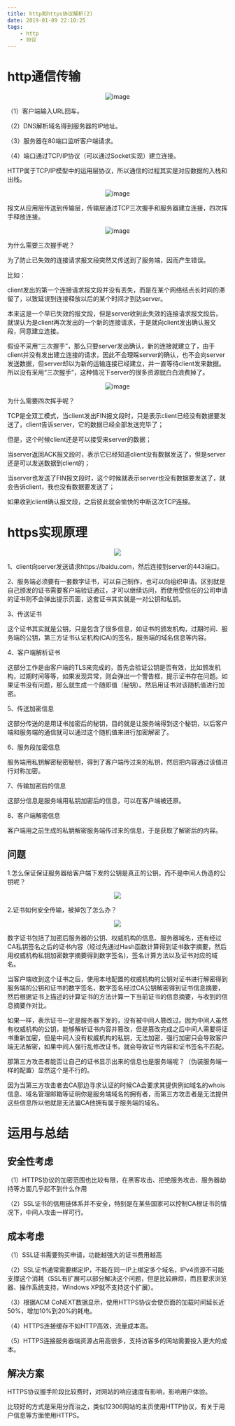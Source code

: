 ```yaml
---
title: http和https协议解析(2)
date: 2019-01-09 22:10:25
tags: 
    - http
    - 协议
---
```


http通信传输
===
<div align="center">

![image](http://img-blog.csdn.net/20180719094739178?watermark/2/text/aHR0cHM6Ly9ibG9nLmNzZG4ubmV0L3hpYW9taW5nMTAwMDAx/font/5a6L5L2T/fontsize/400/fill/I0JBQkFCMA==/dissolve/70)
</div>
（1）客户端输入URL回车。

（2）DNS解析域名得到服务器的IP地址。

（3）服务器在80端口监听客户端请求。

（4）端口通过TCP/IP协议（可以通过Socket实现）建立连接。

HTTP属于TCP/IP模型中的运用层协议，所以通信的过程其实是对应数据的入栈和出栈。
<div align="center">

![image](http://img-blog.csdn.net/20180719094756330?watermark/2/text/aHR0cHM6Ly9ibG9nLmNzZG4ubmV0L3hpYW9taW5nMTAwMDAx/font/5a6L5L2T/fontsize/400/fill/I0JBQkFCMA==/dissolve/70)
</div>
报文从应用层传送到传输层，传输层通过TCP三次握手和服务器建立连接，四次挥手释放连接。
<div align="center">

![image](http://img-blog.csdn.net/20180719110828114?watermark/2/text/aHR0cHM6Ly9ibG9nLmNzZG4ubmV0L3hpYW9taW5nMTAwMDAx/font/5a6L5L2T/fontsize/400/fill/I0JBQkFCMA==/dissolve/70)
</div>
为什么需要三次握手呢？

为了防止已失效的连接请求报文段突然又传送到了服务端，因而产生错误。

比如：

client发出的第一个连接请求报文段并没有丢失，而是在某个网络结点长时间的滞留了，以致延误到连接释放以后的某个时间才到达server。

本来这是一个早已失效的报文段，但是server收到此失效的连接请求报文段后，就误认为是client再次发出的一个新的连接请求，于是就向client发出确认报文段，同意建立连接。

假设不采用“三次握手”，那么只要server发出确认，新的连接就建立了，由于client并没有发出建立连接的请求，因此不会理睬server的确认，也不会向server发送数据，但server却以为新的运输连接已经建立，并一直等待client发来数据。所以没有采用“三次握手”，这种情况下server的很多资源就白白浪费掉了。

<div align="center">

![image](http://img-blog.csdn.net/20180719110841774?watermark/2/text/aHR0cHM6Ly9ibG9nLmNzZG4ubmV0L3hpYW9taW5nMTAwMDAx/font/5a6L5L2T/fontsize/400/fill/I0JBQkFCMA==/dissolve/70)
</div>
为什么需要四次挥手呢？

TCP是全双工模式，当client发出FIN报文段时，只是表示client已经没有数据要发送了，client告诉server，它的数据已经全部发送完毕了；

但是，这个时候client还是可以接受来server的数据；

当server返回ACK报文段时，表示它已经知道client没有数据发送了，但是server还是可以发送数据到client的；

当server也发送了FIN报文段时，这个时候就表示server也没有数据要发送了，就会告诉client，我也没有数据要发送了；

如果收到client确认报文段，之后彼此就会愉快的中断这次TCP连接。

https实现原理
===
<div align="center">

![](http://on-img.com/chart_image/5b503d10e4b0edb750e0d4f8.png)
</div>
1、client向server发送请求https://baidu.com，然后连接到server的443端口。

2、服务端必须要有一套数字证书，可以自己制作，也可以向组织申请。区别就是自己颁发的证书需要客户端验证通过，才可以继续访问，而使用受信任的公司申请的证书则不会弹出提示页面，这套证书其实就是一对公钥和私钥。

3、传送证书

这个证书其实就是公钥，只是包含了很多信息，如证书的颁发机构，过期时间、服务端的公钥，第三方证书认证机构(CA)的签名，服务端的域名信息等内容。

4、客户端解析证书

这部分工作是由客户端的TLS来完成的，首先会验证公钥是否有效，比如颁发机构，过期时间等等，如果发现异常，则会弹出一个警告框，提示证书存在问题。如果证书没有问题，那么就生成一个随即值（秘钥）。然后用证书对该随机值进行加密。

5、传送加密信息

这部分传送的是用证书加密后的秘钥，目的就是让服务端得到这个秘钥，以后客户端和服务端的通信就可以通过这个随机值来进行加密解密了。

6、服务段加密信息

服务端用私钥解密秘密秘钥，得到了客户端传过来的私钥，然后把内容通过该值进行对称加密。

7、传输加密后的信息

这部分信息是服务端用私钥加密后的信息，可以在客户端被还原。

8、客户端解密信息

客户端用之前生成的私钥解密服务端传过来的信息，于是获取了解密后的内容。

## 问题
1.怎么保证保证服务器给客户端下发的公钥是真正的公钥，而不是中间人伪造的公钥呢？
<div align="center">

![](http://img-blog.csdn.net/20180724090424143?watermark/2/text/aHR0cHM6Ly9ibG9nLmNzZG4ubmV0L3hpYW9taW5nMTAwMDAx/font/5a6L5L2T/fontsize/400/fill/I0JBQkFCMA==/dissolve/70)
</div>
2.证书如何安全传输，被掉包了怎么办？
<div align="center">

![](http://img-blog.csdn.net/20180719095555854?watermark/2/text/aHR0cHM6Ly9ibG9nLmNzZG4ubmV0L3hpYW9taW5nMTAwMDAx/font/5a6L5L2T/fontsize/400/fill/I0JBQkFCMA==/dissolve/70)
</div>
数字证书包括了加密后服务器的公钥、权威机构的信息、服务器域名，还有经过CA私钥签名之后的证书内容（经过先通过Hash函数计算得到证书数字摘要，然后用权威机构私钥加密数字摘要得到数字签名)，签名计算方法以及证书对应的域名。

当客户端收到这个证书之后，使用本地配置的权威机构的公钥对证书进行解密得到服务端的公钥和证书的数字签名，数字签名经过CA公钥解密得到证书信息摘要，然后根据证书上描述的计算证书的方法计算一下当前证书的信息摘要，与收到的信息摘要作对比。

如果一样，表示证书一定是服务器下发的，没有被中间人篡改过。因为中间人虽然有权威机构的公钥，能够解析证书内容并篡改，但是篡改完成之后中间人需要将证书重新加密，但是中间人没有权威机构的私钥，无法加密，强行加密只会导致客户端无法解密，如果中间人强行乱修改证书，就会导致证书内容和证书签名不匹配。

那第三方攻击者能否让自己的证书显示出来的信息也是服务端呢？（伪装服务端一样的配置）显然这个是不行的。

因为当第三方攻击者去CA那边寻求认证的时候CA会要求其提供例如域名的whois信息、域名管理邮箱等证明你是服务端域名的拥有者，而第三方攻击者是无法提供这些信息所以他就是无法骗CA他拥有属于服务端的域名。

运用与总结
===
## 安全性考虑
（1）HTTPS协议的加密范围也比较有限，在黑客攻击、拒绝服务攻击、服务器劫持等方面几乎起不到什么作用

（2）SSL证书的信用链体系并不安全，特别是在某些国家可以控制CA根证书的情况下，中间人攻击一样可行。
## 成本考虑
（1）SSL证书需要购买申请，功能越强大的证书费用越高

（2）SSL证书通常需要绑定IP，不能在同一IP上绑定多个域名，IPv4资源不可能支撑这个消耗（SSL有扩展可以部分解决这个问题，但是比较麻烦，而且要求浏览器、操作系统支持，Windows XP就不支持这个扩展）。

（3）根据ACM CoNEXT数据显示，使用HTTPS协议会使页面的加载时间延长近50%，增加10%到20%的耗电。

（4）HTTPS连接缓存不如HTTP高效，流量成本高。

（5）HTTPS连接服务器端资源占用高很多，支持访客多的网站需要投入更大的成本。
## 解决方案
HTTPS协议握手阶段比较费时，对网站的响应速度有影响，影响用户体验。

比较好的方式是采用分而治之，类似12306网站的主页使用HTTP协议，有关于用户信息等方面使用HTTPS。




